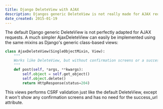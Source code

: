 ```yaml
---
title: Django DeleteView with AJAX
description: Djangos generic DeleteView is not really made for AJAX requests. A simple AjaxDeleteView can be implemented instead.
date_created: 2015-01-19
---
```


The default Django generic DeleteView is not perfectly adapted for AJAX requests. A much simpler AjaxDeleteView can easily be implemented using the same mixins as Django's generic class-based views:

```python
class AjaxDeleteView(SingleObjectMixin, View):
    """
    Works like DeleteView, but without confirmation screens or a success_url.
    """
    def post(self, *args, **kwargs):
        self.object = self.get_object()
        self.object.delete()
        return HttpResponse(status=204)
```

This views performs CSRF validation just like the default DeleteView, except it won't show any confirmation screens and has no need for the success_url attribute.

